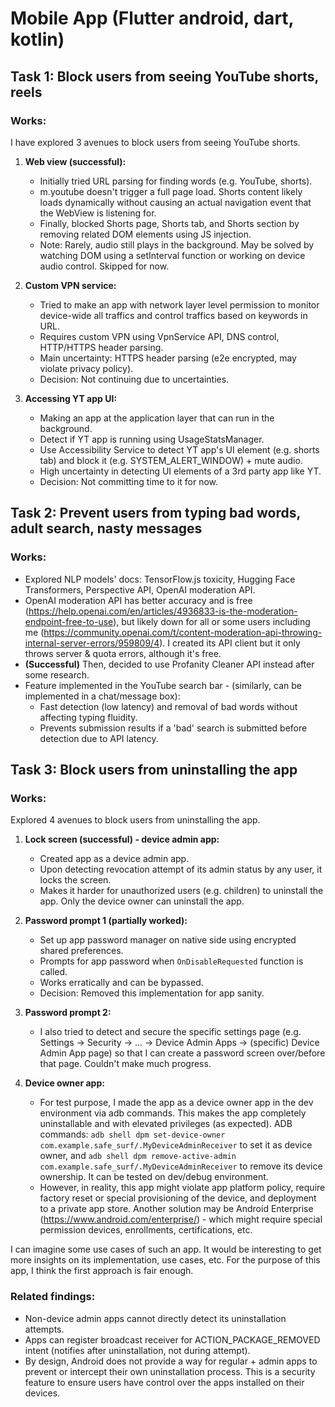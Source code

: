 # Mobile App (Flutter android, dart, kotlin)

## Task 1: Block users from seeing YouTube shorts, reels

### Works:
I have explored 3 avenues to block users from seeing YouTube shorts.

1. **Web view (successful):**
   - Initially tried URL parsing for finding words (e.g. YouTube, shorts).
   - m.youtube doesn't trigger a full page load. Shorts content likely loads dynamically without causing an actual navigation event that the WebView is listening for.
   - Finally, blocked Shorts page, Shorts tab, and Shorts section by removing related DOM elements using JS injection.
   - Note: Rarely, audio still plays in the background. May be solved by watching DOM using a setInterval function or working on device audio control. Skipped for now.

2. **Custom VPN service:**
   - Tried to make an app with network layer level permission to monitor device-wide all traffics and control traffics based on keywords in URL.
   - Requires custom VPN using VpnService API, DNS control, HTTP/HTTPS header parsing.
   - Main uncertainty: HTTPS header parsing (e2e encrypted, may violate privacy policy).
   - Decision: Not continuing due to uncertainties.

3. **Accessing YT app UI:**
   - Making an app at the application layer that can run in the background.
   - Detect if YT app is running using UsageStatsManager.
   - Use Accessibility Service to detect YT app's UI element (e.g. shorts tab) and block it (e.g. SYSTEM_ALERT_WINDOW) + mute audio.
   - High uncertainty in detecting UI elements of a 3rd party app like YT.
   - Decision: Not committing time to it for now.

## Task 2: Prevent users from typing bad words, adult search, nasty messages

### Works:
- Explored NLP models' docs: TensorFlow.js toxicity, Hugging Face Transformers, Perspective API, OpenAI moderation API.
- OpenAI moderation API has better accuracy and is free (https://help.openai.com/en/articles/4936833-is-the-moderation-endpoint-free-to-use), but likely down for all or some users including me (https://community.openai.com/t/content-moderation-api-throwing-internal-server-errors/959809/4). I created its API client but it only throws server & quota errors, although it's free.
- **(Successful)** Then, decided to use Profanity Cleaner API instead after some research.
- Feature implemented in the YouTube search bar - (similarly, can be implemented in a chat/message box):
  - Fast detection (low latency) and removal of bad words without affecting typing fluidity.
  - Prevents submission results if a 'bad' search is submitted before detection due to API latency.

## Task 3: Block users from uninstalling the app

### Works:
Explored 4 avenues to block users from uninstalling the app.

1. **Lock screen (successful) - device admin app:**
   - Created app as a device admin app.
   - Upon detecting revocation attempt of its admin status by any user, it locks the screen.
   - Makes it harder for unauthorized users (e.g. children) to uninstall the app. Only the device owner can uninstall the app.

2. **Password prompt 1 (partially worked):**
   - Set up app password manager on native side using encrypted shared preferences.
   - Prompts for app password when `OnDisableRequested` function is called.
   - Works erratically and can be bypassed.
   - Decision: Removed this implementation for app sanity.

3. **Password prompt 2:**
   - I also tried to detect and secure the specific settings page (e.g. Settings -> Security -> ... -> Device Admin Apps -> (specific) Device Admin App page) so that I can create a password screen over/before that page. Couldn't make much progress.

4. **Device owner app:**
   - For test purpose, I made the app as a device owner app in the dev environment via adb commands. This makes the app completely uninstallable and with elevated privileges (as expected). ADB commands: `adb shell dpm set-device-owner com.example.safe_surf/.MyDeviceAdminReceiver` to set it as device owner, and `adb shell dpm remove-active-admin com.example.safe_surf/.MyDeviceAdminReceiver` to remove its device ownership. It can be tested on dev/debug environment.
   - However, in reality, this app might violate app platform policy, require factory reset or special provisioning of the device, and deployment to a private app store. Another solution may be Android Enterprise (https://www.android.com/enterprise/) - which might require special permission devices, enrollments, certifications, etc.

I can imagine some use cases of such an app. It would be interesting to get more insights on its implementation, use cases, etc.
For the purpose of this app, I think the first approach is fair enough.

### Related findings:
- Non-device admin apps cannot directly detect its uninstallation attempts.
- Apps can register broadcast receiver for ACTION_PACKAGE_REMOVED intent (notifies after uninstallation, not during attempt).
- By design, Android does not provide a way for regular + admin apps to prevent or intercept their own uninstallation process. This is a security feature to ensure users have control over the apps installed on their devices.

